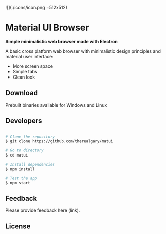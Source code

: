 ![](./icons/icon.png =512x512)

# Material UI Browser

**Simple minimalistic web browser made with Electron**

A basic cross platform web browser with minimalistic design principles and material user interface:

- More screen space
- Simple tabs
- Clean look

## Download

Prebuilt binaries available for Windows and Linux

## Developers

```bash

# Clone the repository
$ git clone https://github.com/therealgary/matui

# Go to directory
$ cd matui

# Install dependencies
$ npm install 

# Test the app
$ npm start

```

## Feedback

Please provide feedback here (link).


## License
